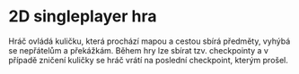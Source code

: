 # 2D singleplayer hra
Hráč ovládá kuličku, která prochází mapou a cestou sbírá předměty, vyhýbá se nepřátelům a překážkám.
Během hry lze sbírat tzv. checkpointy a v případě zničení kuličky se hráč vrátí na poslední checkpoint, kterým prošel.

